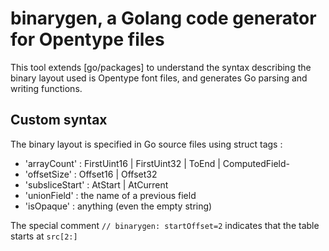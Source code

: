 # binarygen, a Golang code generator for Opentype files 

This tool extends [go/packages] to understand the syntax describing
the binary layout used is Opentype font files, and generates Go parsing and writing functions.
 
## Custom syntax 

The binary layout is specified in Go source files using struct tags :

- 'arrayCount' : FirstUint16 | FirstUint32 | ToEnd | ComputedField-<XXX>
- 'offsetSize' : Offset16 | Offset32
- 'subsliceStart' : AtStart | AtCurrent
- 'unionField' : the name of a previous field 
- 'isOpaque' : anything (even the empty string)

The special comment `// binarygen: startOffset=2` indicates that the table starts at `src[2:]`